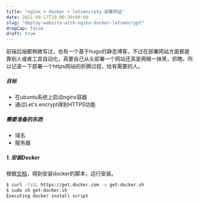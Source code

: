 ```yaml
---
title: "nginx + docker + letsencrpty 部署网站"
date: 2021-09-17T20:00:39+09:00
slug: "deploy-website-with-nginx-docker-letsencrypt"
dropCap: false
draft: true
---
```


前端后端都稍微写过，也有一个基于hugo的静态博客，不过在部署网站方面都是靠别人或者工具自动化，真要自己从头部署一个网站还真是两眼一抹黑，抓瞎。所以记录一下部署一个https网站的折腾过程，给有需要的人。

##### 目标

- 在ubuntu系统上启动nginx容器
- 通过Let's encrypt得到HTTPS功能

##### 需要准备的东西

- 域名
- 服务器

##### 1. 安装Docker

根据[文档](https://docs.docker.com/engine/install/ubuntu/#install-using-the-convenience-script)，得到安装docker的脚本，运行安装。

```sh
$ curl -fsSL https://get.docker.com -o get-docker.sh
$ sudo sh get-docker.sh
Executing docker install script
```

